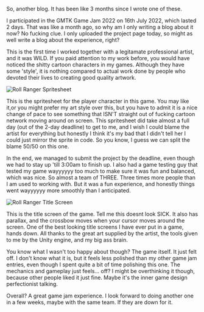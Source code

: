 So, another blog. It has been like 3 months since I wrote one of these.

I participated in the GMTK Game Jam 2022 on 16th July 2022, which lasted 2 days. That was like a month ago, so why am I only writing a blog about it now? No fucking clue. I only uploaded the project page today, so might as well write a blog about the experience, right?

This is the first time I worked together with a legitamate professional artist, and it was WILD. If you paid attention to my work before, you would have noticed the shitty cartoon characters in my games. Although they have some 'style', it is nothing compared to actual work done by people who devoted their lives to creating good quality artwork.

![Roll Ranger Spritesheet](https://v3.api.haroldkwan.com/blogs/images/rollRangerSpritesheet.png)

This is the spritesheet for the player character in this game. You may like it,or you might prefer my art style over this, but you have to admit it is a nice change of pace to see something that ISN'T straight out of fucking cartoon network moving around on screen. This spritesheet did take almost a full day (out of the 2-day deadline) to get to me, and I wish I could blame the artist for everything but honestly I think it's my bad that I didn't tell her I could just mirror the sprite in code. So you know, I guess we can split the blame 50/50 on this one.

In the end, we managed to submit the project by the deadline, even though we had to stay up 'till 3:00am to finish up. I also had a game testing guy that tested my game wayyyyyy too much to make sure it was fun and balanced, which was nice. So almost a team of THREE. Three times more people than I am used to working with. But it was a fun experience, and honestly things went wayyyyyy more smoothly than I anticipated.

![Roll Ranger Title Screen](https://v3.api.haroldkwan.com/blogs/images/rollRangerTitleScreen.png)

This is the title screen of the game. Tell me this doesnt look SICK. It also has parallax, and the crossbow moves when your cursor moves around the screen. One of the best looking title screens I have ever put in a game, hands down. All thanks to the great art supplied by the artist, the tools given to me by the Unity engine, and my big ass brain.

You know what I wasn't too happy about though? The game itself. It just felt off. I don't know what it is, but it feels less polished than my other game jam entries, even though I spent quite a bit of time polishing this one. The mechanics and gameplay just feels... off? I might be overthinking it though, because other people liked it just fine. Maybe it's the inner game design perfectionist talking.

Overall? A great game jam experience. I look forward to doing another one in a few weeks, maybe with the same team. If they are down for it.
